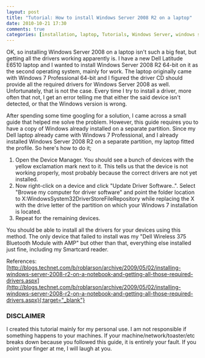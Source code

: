 ```yaml
---
layout: post
title: "Tutorial: How to install Windows Server 2008 R2 on a laptop"
date: 2010-10-21 17:30
comments: true
categories: [installation, laptop, Tutorials, Windows Server, windows server 2008 r2]
---
```

OK, so installing Windows Server 2008 on a laptop isn't such a big feat, but getting all the drivers working apparently is. I have a new Dell Latitude E6510 laptop and I wanted to install Windows Server 2008 R2 64-bit on it as the second operating system, mainly for work. The laptop originally came with Windows 7 Professional 64-bit and I figured the driver CD should provide all the required drivers for Windows Server 2008 as well. Unfortunately, that is not the case. Every time I try to install a driver, more often that not, I get an error telling me that either the said device isn't detected, or that the Windows version is wrong.

After spending some time googling for a solution, I came across a small guide that helped me solve the problem. However, this guide requires you to have a copy of Windows already installed on a separate partition. Since my Dell laptop already came with Windows 7 Professional, and I already installed Windows Server 2008 R2 on a separate partition, my laptop fitted the profile. So here's how to do it;

<!--more-->

1. Open the Device Manager. You should see a bunch of devices with the yellow exclamation mark next to it. This tells us that the device is not working properly, most probably because the correct drivers are not yet installed.
2. Now right-click on a device and click "Update Driver Software..". Select "Browse my computer for driver software" and point the folder location to X:WindowsSystem32DriverStoreFileRepository while replacing the X with the drive letter of the partition on which your Windows 7 installation is located.
3. Repeat for the remaining devices.

You should be able to install all the drivers for your devices using this method. The only device that failed to install was my "Dell Wireless 375 Bluetooth Module with AMP" but other than that, everything else installed just fine, including my Smartcard reader.

References:[http://blogs.technet.com/b/roblarson/archive/2009/05/02/installing-windows-server-2008-r2-on-a-notebook-and-getting-all-those-required-drivers.aspx](http://blogs.technet.com/b/roblarson/archive/2009/05/02/installing-windows-server-2008-r2-on-a-notebook-and-getting-all-those-required-drivers.aspx){:target="_blank"}

### DISCLAIMER ###

I created this tutorial mainly for my personal use. I am not responsible if something happens to your machines. If your machine/network/toaster/etc breaks down because you followed this guide, it is entirely your fault. If you point your finger at me, I will laugh at you.
